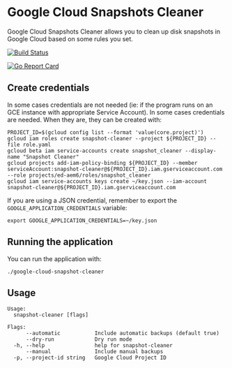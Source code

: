 # Google Cloud Snapshots Cleaner

Google Cloud Snapshots Cleaner allows you to clean up disk snapshots in Google Cloud based on some rules you set.

[![Build Status](https://travis-ci.org/Fale/google-cloud-snapshot-cleaner.svg?branch=master)](https://travis-ci.org/kelfa/kelfa)

[![Go Report Card](https://goreportcard.com/badge/github.com/fale/google-cloud-snapshot-cleaner)](https://goreportcard.com/report/github.com/fale/google-cloud-snapshot-cleaner)

## Create credentials
In some cases credentials are not needed (ie: if the program runs on an GCE instance with appropriate Service Account).
In some cases credentials are needed.
When they are, they can be created with:

    PROJECT_ID=$(gcloud config list --format 'value(core.project)')
    gcloud iam roles create snapshot-cleaner --project ${PROJECT_ID} --file role.yaml
    gcloud beta iam service-accounts create snapshot_cleaner --display-name "Snapshot Cleaner"
    gcloud projects add-iam-policy-binding ${PROJECT_ID} --member serviceAccount:snapshot-cleaner@${PROJECT_ID}.iam.gserviceaccount.com --role projects/ed-aem6/roles/snapshot_cleaner
    gcloud iam service-accounts keys create ~/key.json --iam-account snapshot-cleaner@${PROJECT_ID}.iam.gserviceaccount.com

If you are using a JSON credential, remember to export the `GOOGLE_APPLICATION_CREDENTIALS` variable:

    export GOOGLE_APPLICATION_CREDENTIALS=~/key.json

## Running the application
You can run the application with:

    ./google-cloud-snapshot-cleaner

## Usage

    Usage:
      snapshot-cleaner [flags]
    
    Flags:
          --automatic           Include automatic backups (default true)
          --dry-run             Dry run mode
      -h, --help                help for snapshot-cleaner
          --manual              Include manual backups
      -p, --project-id string   Google Cloud Project ID
